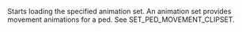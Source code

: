 Starts loading the specified animation set. An animation set provides movement animations for a ped. See SET_PED_MOVEMENT_CLIPSET.